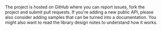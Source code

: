 The project is hosted on GitHub where you can report issues, fork the project and submit pull requests. If you're adding a new public API, please also consider adding samples that can be turned into a documentation. You might also want to read the library design notes to understand how it works.
